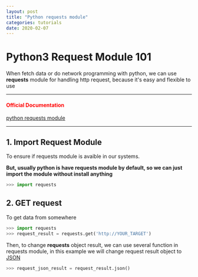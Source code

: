 ```yaml
---
layout: post
title: "Python requests module"
categories: tutorials
date: 2020-02-07
---
```


# Python3 Request Module 101

When fetch data or do network programming with python, we can use <strong>requests</strong> module for handling http request, because it's easy and flexible to use

-------------------------------

#### <span style="color: red">Official Documentation</span>
[python requests module](https://requests.readthedocs.io/en/master/)

------------------------------

## 1. Import Request Module
To ensure if requests module is avaible in our systems.<br/>

<strong>But, usually python is have requests module by default, so we can just import the module without install anything</strong>
```python
>>> import requests
```

## 2. GET request
To get data from somewhere
```python
>>> import requests
>>> request_result = requests.get('http://YOUR_TARGET')
```
Then, to change <strong>requests</strong> object result, we can use several function in requests module, in this example we will change request result object to [JSON](https://www.json.org/json-en.html)

```python
>>> request_json_result = request_result.json()
```
